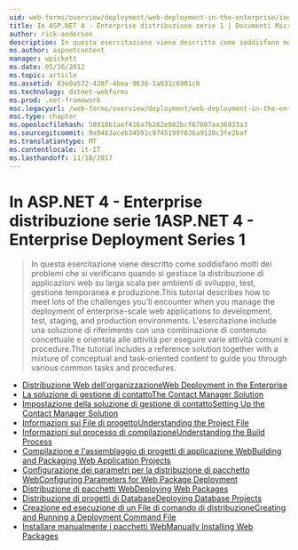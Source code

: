 ```yaml
---
uid: web-forms/overview/deployment/web-deployment-in-the-enterprise/index
title: In ASP.NET 4 - Enterprise distribuzione serie 1 | Documenti Microsoft
author: rick-anderson
description: In questa esercitazione viene descritto come soddisfano molti dei problemi che si verificano quando si gestisce la distribuzione di applicazioni web su larga scala per developmen...
ms.author: aspnetcontent
manager: wpickett
ms.date: 05/16/2012
ms.topic: article
ms.assetid: 83e0a572-428f-4bea-9638-1a031c6901c0
ms.technology: dotnet-webforms
ms.prod: .net-framework
msc.legacyurl: /web-forms/overview/deployment/web-deployment-in-the-enterprise
msc.type: chapter
ms.openlocfilehash: 50918b1aef416a7b262e982bcf67607aa36933a3
ms.sourcegitcommit: 9a9483aceb34591c97451997036a9120c3fe2baf
ms.translationtype: MT
ms.contentlocale: it-IT
ms.lasthandoff: 11/10/2017
---
```

<a name="aspnet-4---enterprise-deployment-series-1"></a><span data-ttu-id="5b791-103">In ASP.NET 4 - Enterprise distribuzione serie 1</span><span class="sxs-lookup"><span data-stu-id="5b791-103">ASP.NET 4 - Enterprise Deployment Series 1</span></span>
====================
> <span data-ttu-id="5b791-104">In questa esercitazione viene descritto come soddisfano molti dei problemi che si verificano quando si gestisce la distribuzione di applicazioni web su larga scala per ambienti di sviluppo, test, gestione temporanea e produzione.</span><span class="sxs-lookup"><span data-stu-id="5b791-104">This tutorial describes how to meet lots of the challenges you'll encounter when you manage the deployment of enterprise-scale web applications to development, test, staging, and production environments.</span></span> <span data-ttu-id="5b791-105">L'esercitazione include una soluzione di riferimento con una combinazione di contenuto concettuale e orientata alle attività per eseguire varie attività comuni e procedure.</span><span class="sxs-lookup"><span data-stu-id="5b791-105">The tutorial includes a reference solution together with a mixture of conceptual and task-oriented content to guide you through various common tasks and procedures.</span></span>


- [<span data-ttu-id="5b791-106">Distribuzione Web dell'organizzazione</span><span class="sxs-lookup"><span data-stu-id="5b791-106">Web Deployment in the Enterprise</span></span>](web-deployment-in-the-enterprise.md)
- [<span data-ttu-id="5b791-107">La soluzione di gestione di contatto</span><span class="sxs-lookup"><span data-stu-id="5b791-107">The Contact Manager Solution</span></span>](the-contact-manager-solution.md)
- [<span data-ttu-id="5b791-108">Impostazione della soluzione di gestione di contatto</span><span class="sxs-lookup"><span data-stu-id="5b791-108">Setting Up the Contact Manager Solution</span></span>](setting-up-the-contact-manager-solution.md)
- [<span data-ttu-id="5b791-109">Informazioni sui File di progetto</span><span class="sxs-lookup"><span data-stu-id="5b791-109">Understanding the Project File</span></span>](understanding-the-project-file.md)
- [<span data-ttu-id="5b791-110">Informazioni sul processo di compilazione</span><span class="sxs-lookup"><span data-stu-id="5b791-110">Understanding the Build Process</span></span>](understanding-the-build-process.md)
- [<span data-ttu-id="5b791-111">Compilazione e l'assemblaggio di progetti di applicazione Web</span><span class="sxs-lookup"><span data-stu-id="5b791-111">Building and Packaging Web Application Projects</span></span>](building-and-packaging-web-application-projects.md)
- [<span data-ttu-id="5b791-112">Configurazione dei parametri per la distribuzione di pacchetto Web</span><span class="sxs-lookup"><span data-stu-id="5b791-112">Configuring Parameters for Web Package Deployment</span></span>](configuring-parameters-for-web-package-deployment.md)
- [<span data-ttu-id="5b791-113">Distribuzione di pacchetti Web</span><span class="sxs-lookup"><span data-stu-id="5b791-113">Deploying Web Packages</span></span>](deploying-web-packages.md)
- [<span data-ttu-id="5b791-114">Distribuzione di progetti di Database</span><span class="sxs-lookup"><span data-stu-id="5b791-114">Deploying Database Projects</span></span>](deploying-database-projects.md)
- [<span data-ttu-id="5b791-115">Creazione ed esecuzione di un File di comando di distribuzione</span><span class="sxs-lookup"><span data-stu-id="5b791-115">Creating and Running a Deployment Command File</span></span>](creating-and-running-a-deployment-command-file.md)
- [<span data-ttu-id="5b791-116">Installare manualmente i pacchetti Web</span><span class="sxs-lookup"><span data-stu-id="5b791-116">Manually Installing Web Packages</span></span>](manually-installing-web-packages.md)

